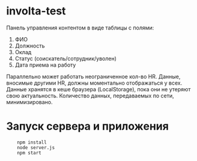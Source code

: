 # involta-test

Панель управления контентом в виде таблицы с полями:

1. ФИО
2. Должность
3. Оклад
4. Статус (соискатель/сотрудник/уволен)
5. Дата приема на работу

Параллельно может работать неограниченное кол-во HR. Данные, вносимые другими HR, должны моментально отображаться у всех. 
Данные хранятся в кеше браузера (LocalStorage), пока они не утеряют свою актуальность. Количество данных, передаваемых по сети, минимизировано.

# Запуск сервера и приложения

        npm install  
        node server.js
        npm start        
 



